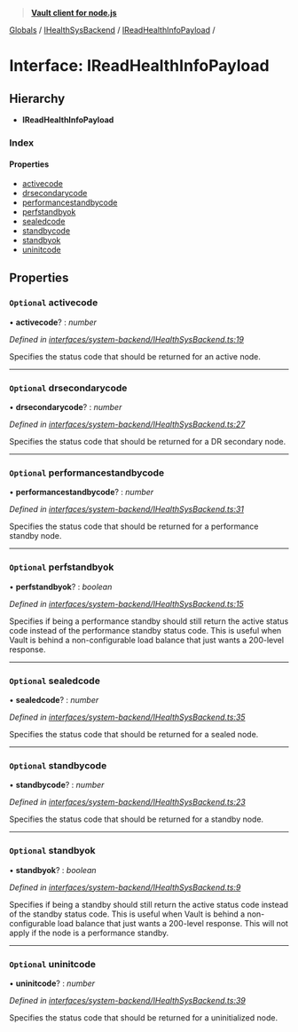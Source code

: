 > **[Vault client for node.js](../README.md)**

[Globals](../globals.md) / [IHealthSysBackend](../modules/ihealthsysbackend.md) / [IReadHealthInfoPayload](ihealthsysbackend.ireadhealthinfopayload.md) /

# Interface: IReadHealthInfoPayload

## Hierarchy

* **IReadHealthInfoPayload**

### Index

#### Properties

* [activecode](ihealthsysbackend.ireadhealthinfopayload.md#optional-activecode)
* [drsecondarycode](ihealthsysbackend.ireadhealthinfopayload.md#optional-drsecondarycode)
* [performancestandbycode](ihealthsysbackend.ireadhealthinfopayload.md#optional-performancestandbycode)
* [perfstandbyok](ihealthsysbackend.ireadhealthinfopayload.md#optional-perfstandbyok)
* [sealedcode](ihealthsysbackend.ireadhealthinfopayload.md#optional-sealedcode)
* [standbycode](ihealthsysbackend.ireadhealthinfopayload.md#optional-standbycode)
* [standbyok](ihealthsysbackend.ireadhealthinfopayload.md#optional-standbyok)
* [uninitcode](ihealthsysbackend.ireadhealthinfopayload.md#optional-uninitcode)

## Properties

### `Optional` activecode

• **activecode**? : *number*

*Defined in [interfaces/system-backend/IHealthSysBackend.ts:19](https://github.com/theogravity/vault-tacular/blob/f2b3676/src/interfaces/system-backend/IHealthSysBackend.ts#L19)*

Specifies the status code that should be returned for an active node.

___

### `Optional` drsecondarycode

• **drsecondarycode**? : *number*

*Defined in [interfaces/system-backend/IHealthSysBackend.ts:27](https://github.com/theogravity/vault-tacular/blob/f2b3676/src/interfaces/system-backend/IHealthSysBackend.ts#L27)*

Specifies the status code that should be returned for a DR secondary node.

___

### `Optional` performancestandbycode

• **performancestandbycode**? : *number*

*Defined in [interfaces/system-backend/IHealthSysBackend.ts:31](https://github.com/theogravity/vault-tacular/blob/f2b3676/src/interfaces/system-backend/IHealthSysBackend.ts#L31)*

Specifies the status code that should be returned for a performance standby node.

___

### `Optional` perfstandbyok

• **perfstandbyok**? : *boolean*

*Defined in [interfaces/system-backend/IHealthSysBackend.ts:15](https://github.com/theogravity/vault-tacular/blob/f2b3676/src/interfaces/system-backend/IHealthSysBackend.ts#L15)*

Specifies if being a performance standby should still return the active status code instead
of the performance standby status code. This is useful when Vault is behind a
non-configurable load balance that just wants a 200-level response.

___

### `Optional` sealedcode

• **sealedcode**? : *number*

*Defined in [interfaces/system-backend/IHealthSysBackend.ts:35](https://github.com/theogravity/vault-tacular/blob/f2b3676/src/interfaces/system-backend/IHealthSysBackend.ts#L35)*

Specifies the status code that should be returned for a sealed node.

___

### `Optional` standbycode

• **standbycode**? : *number*

*Defined in [interfaces/system-backend/IHealthSysBackend.ts:23](https://github.com/theogravity/vault-tacular/blob/f2b3676/src/interfaces/system-backend/IHealthSysBackend.ts#L23)*

Specifies the status code that should be returned for a standby node.

___

### `Optional` standbyok

• **standbyok**? : *boolean*

*Defined in [interfaces/system-backend/IHealthSysBackend.ts:9](https://github.com/theogravity/vault-tacular/blob/f2b3676/src/interfaces/system-backend/IHealthSysBackend.ts#L9)*

Specifies if being a standby should still return the active status code instead of the
standby status code. This is useful when Vault is behind a non-configurable load balance
that just wants a 200-level response. This will not apply if the node is a performance
standby.

___

### `Optional` uninitcode

• **uninitcode**? : *number*

*Defined in [interfaces/system-backend/IHealthSysBackend.ts:39](https://github.com/theogravity/vault-tacular/blob/f2b3676/src/interfaces/system-backend/IHealthSysBackend.ts#L39)*

Specifies the status code that should be returned for a uninitialized node.